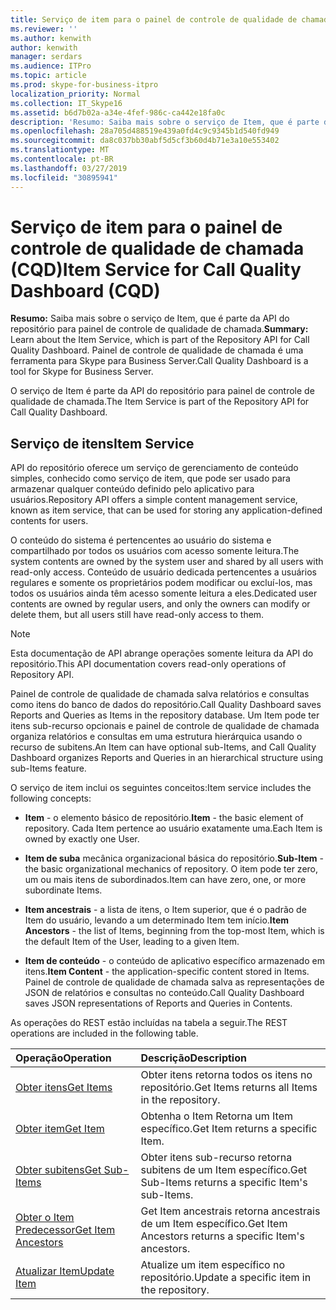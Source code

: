 ```yaml
---
title: Serviço de item para o painel de controle de qualidade de chamada (CQD)
ms.reviewer: ''
ms.author: kenwith
author: kenwith
manager: serdars
ms.audience: ITPro
ms.topic: article
ms.prod: skype-for-business-itpro
localization_priority: Normal
ms.collection: IT_Skype16
ms.assetid: b6d7b02a-a34e-4fef-986c-ca442e18fa0c
description: 'Resumo: Saiba mais sobre o serviço de Item, que é parte da API do repositório para painel de controle de qualidade de chamada. Painel de controle de qualidade de chamada é uma ferramenta para Skype para Business Server.'
ms.openlocfilehash: 28a705d488519e439a0fd4c9c9345b1d540fd949
ms.sourcegitcommit: da8c037bb30abf5d5cf3b60d4b71e3a10e553402
ms.translationtype: MT
ms.contentlocale: pt-BR
ms.lasthandoff: 03/27/2019
ms.locfileid: "30895941"
---
```

# <a name="item-service-for-call-quality-dashboard-cqd"></a><span data-ttu-id="af429-104">Serviço de item para o painel de controle de qualidade de chamada (CQD)</span><span class="sxs-lookup"><span data-stu-id="af429-104">Item Service for Call Quality Dashboard (CQD)</span></span>
 
<span data-ttu-id="af429-105">**Resumo:** Saiba mais sobre o serviço de Item, que é parte da API do repositório para painel de controle de qualidade de chamada.</span><span class="sxs-lookup"><span data-stu-id="af429-105">**Summary:** Learn about the Item Service, which is part of the Repository API for Call Quality Dashboard.</span></span> <span data-ttu-id="af429-106">Painel de controle de qualidade de chamada é uma ferramenta para Skype para Business Server.</span><span class="sxs-lookup"><span data-stu-id="af429-106">Call Quality Dashboard is a tool for Skype for Business Server.</span></span>
  
<span data-ttu-id="af429-107">O serviço de Item é parte da API do repositório para painel de controle de qualidade de chamada.</span><span class="sxs-lookup"><span data-stu-id="af429-107">The Item Service is part of the Repository API for Call Quality Dashboard.</span></span>
  
## <a name="item-service"></a><span data-ttu-id="af429-108">Serviço de itens</span><span class="sxs-lookup"><span data-stu-id="af429-108">Item Service</span></span>

<span data-ttu-id="af429-109">API do repositório oferece um serviço de gerenciamento de conteúdo simples, conhecido como serviço de item, que pode ser usado para armazenar qualquer conteúdo definido pelo aplicativo para usuários.</span><span class="sxs-lookup"><span data-stu-id="af429-109">Repository API offers a simple content management service, known as item service, that can be used for storing any application-defined contents for users.</span></span> 
  
<span data-ttu-id="af429-110">O conteúdo do sistema é pertencentes ao usuário do sistema e compartilhado por todos os usuários com acesso somente leitura.</span><span class="sxs-lookup"><span data-stu-id="af429-110">The system contents are owned by the system user and shared by all users with read-only access.</span></span> <span data-ttu-id="af429-111">Conteúdo de usuário dedicada pertencentes a usuários regulares e somente os proprietários podem modificar ou excluí-los, mas todos os usuários ainda têm acesso somente leitura a eles.</span><span class="sxs-lookup"><span data-stu-id="af429-111">Dedicated user contents are owned by regular users, and only the owners can modify or delete them, but all users still have read-only access to them.</span></span>
  
> [!NOTE]
> <span data-ttu-id="af429-112">Esta documentação de API abrange operações somente leitura da API do repositório.</span><span class="sxs-lookup"><span data-stu-id="af429-112">This API documentation covers read-only operations of Repository API.</span></span> 
  
<span data-ttu-id="af429-113">Painel de controle de qualidade de chamada salva relatórios e consultas como itens do banco de dados do repositório.</span><span class="sxs-lookup"><span data-stu-id="af429-113">Call Quality Dashboard saves Reports and Queries as Items in the repository database.</span></span> <span data-ttu-id="af429-114">Um Item pode ter itens sub-recurso opcionais e painel de controle de qualidade de chamada organiza relatórios e consultas em uma estrutura hierárquica usando o recurso de subitens.</span><span class="sxs-lookup"><span data-stu-id="af429-114">An Item can have optional sub-Items, and Call Quality Dashboard organizes Reports and Queries in an hierarchical structure using sub-Items feature.</span></span>
  
<span data-ttu-id="af429-115">O serviço de item inclui os seguintes conceitos:</span><span class="sxs-lookup"><span data-stu-id="af429-115">Item service includes the following concepts:</span></span>
  
- <span data-ttu-id="af429-116">**Item** - o elemento básico de repositório.</span><span class="sxs-lookup"><span data-stu-id="af429-116">**Item** - the basic element of repository.</span></span> <span data-ttu-id="af429-117">Cada Item pertence ao usuário exatamente uma.</span><span class="sxs-lookup"><span data-stu-id="af429-117">Each Item is owned by exactly one User.</span></span>
    
- <span data-ttu-id="af429-118">**Item de suba** mecânica organizacional básica do repositório.</span><span class="sxs-lookup"><span data-stu-id="af429-118">**Sub-Item** - the basic organizational mechanics of repository.</span></span> <span data-ttu-id="af429-119">O item pode ter zero, um ou mais itens de subordinados.</span><span class="sxs-lookup"><span data-stu-id="af429-119">Item can have zero, one, or more subordinate Items.</span></span>
    
- <span data-ttu-id="af429-120">**Item ancestrais** - a lista de itens, o Item superior, que é o padrão de Item do usuário, levando a um determinado Item tem início.</span><span class="sxs-lookup"><span data-stu-id="af429-120">**Item Ancestors** - the list of Items, beginning from the top-most Item, which is the default Item of the User, leading to a given Item.</span></span>
    
- <span data-ttu-id="af429-121">**Item de conteúdo** - o conteúdo de aplicativo específico armazenado em itens.</span><span class="sxs-lookup"><span data-stu-id="af429-121">**Item Content** - the application-specific content stored in Items.</span></span> <span data-ttu-id="af429-122">Painel de controle de qualidade de chamada salva as representações de JSON de relatórios e consultas no conteúdo.</span><span class="sxs-lookup"><span data-stu-id="af429-122">Call Quality Dashboard saves JSON representations of Reports and Queries in Contents.</span></span>
    
<span data-ttu-id="af429-123">As operações do REST estão incluídas na tabela a seguir.</span><span class="sxs-lookup"><span data-stu-id="af429-123">The REST operations are included in the following table.</span></span>
  

|<span data-ttu-id="af429-124">**Operação**</span><span class="sxs-lookup"><span data-stu-id="af429-124">**Operation**</span></span>|<span data-ttu-id="af429-125">**Descrição**</span><span class="sxs-lookup"><span data-stu-id="af429-125">**Description**</span></span>|
|:-----|:-----|
|[<span data-ttu-id="af429-126">Obter itens</span><span class="sxs-lookup"><span data-stu-id="af429-126">Get Items</span></span>](get-items.md) <br/> |<span data-ttu-id="af429-127">Obter itens retorna todos os itens no repositório.</span><span class="sxs-lookup"><span data-stu-id="af429-127">Get Items returns all Items in the repository.</span></span>  <br/> |
|[<span data-ttu-id="af429-128">Obter item</span><span class="sxs-lookup"><span data-stu-id="af429-128">Get Item</span></span>](get-item.md) <br/> |<span data-ttu-id="af429-129">Obtenha o Item Retorna um Item específico.</span><span class="sxs-lookup"><span data-stu-id="af429-129">Get Item returns a specific Item.</span></span>  <br/> |
|[<span data-ttu-id="af429-130">Obter subitens</span><span class="sxs-lookup"><span data-stu-id="af429-130">Get Sub-Items</span></span>](get-sub-items.md) <br/> |<span data-ttu-id="af429-131">Obter itens sub-recurso retorna subitens de um Item específico.</span><span class="sxs-lookup"><span data-stu-id="af429-131">Get Sub-Items returns a specific Item's sub-Items.</span></span>  <br/> |
|[<span data-ttu-id="af429-132">Obter o Item Predecessor</span><span class="sxs-lookup"><span data-stu-id="af429-132">Get Item Ancestors</span></span>](get-item-ancestors.md) <br/> |<span data-ttu-id="af429-133">Get Item ancestrais retorna ancestrais de um Item específico.</span><span class="sxs-lookup"><span data-stu-id="af429-133">Get Item Ancestors returns a specific Item's ancestors.</span></span>  <br/> |
|[<span data-ttu-id="af429-134">Atualizar Item</span><span class="sxs-lookup"><span data-stu-id="af429-134">Update Item</span></span>](update-item.md) <br/> |<span data-ttu-id="af429-135">Atualize um item específico no repositório.</span><span class="sxs-lookup"><span data-stu-id="af429-135">Update a specific item in the repository.</span></span>  <br/> |
   

